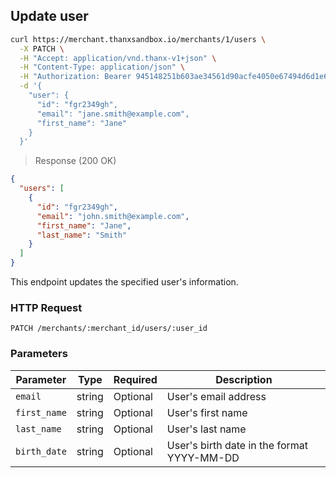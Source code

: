 ## Update user

```bash
curl https://merchant.thanxsandbox.io/merchants/1/users \
  -X PATCH \
  -H "Accept: application/vnd.thanx-v1+json" \
  -H "Content-Type: application/json" \
  -H "Authorization: Bearer 945148251b603ae34561d90acfe4050e67494d6d1e65d4d3d52798407f03c0bd" \
  -d '{
    "user": {
      "id": "fgr2349gh",
      "email": "jane.smith@example.com",
      "first_name": "Jane"
    }
  }'
```

> Response (200 OK)

```json
{
  "users": [
    {
      "id": "fgr2349gh",
      "email": "john.smith@example.com",
      "first_name": "Jane",
      "last_name": "Smith"
    }
  ]
}
```

This endpoint updates the specified user's information.

### HTTP Request

`PATCH /merchants/:merchant_id/users/:user_id`

### Parameters

Parameter | Type | Required | Description
--------- | ---- | -------- | -----------
`email` | string | Optional | User's email address
`first_name` | string | Optional | User's first name
`last_name` | string | Optional | User's last name
`birth_date` | string | Optional | User's birth date in the format YYYY-MM-DD
